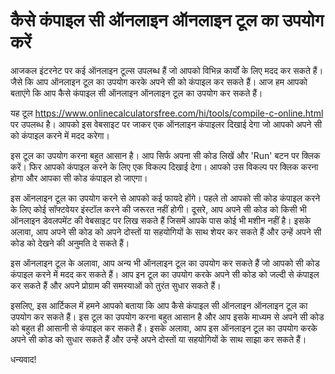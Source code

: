 कैसे कंपाइल सी ऑनलाइन ऑनलाइन टूल का उपयोग करें
==============================================

आजकल इंटरनेट पर कई ऑनलाइन टूल्स उपलब्ध हैं जो आपको विभिन्न कार्यों के लिए मदद कर सकते हैं। जैसे कि आप ऑनलाइन टूल का उपयोग करके अपने सी को कंपाइल कर सकते हैं। आज हम आपको बताएंगे कि आप कैसे कंपाइल सी ऑनलाइन ऑनलाइन टूल का उपयोग कर सकते हैं।

यह टूल <https://www.onlinecalculatorsfree.com/hi/tools/compile-c-online.html> पर उपलब्ध है। आपको इस वेबसाइट पर जाकर एक ऑनलाइन कंपाइलर दिखाई देगा जो आपको अपने सी को कंपाइल करने में मदद करेगा।

इस टूल का उपयोग करना बहुत आसान है। आप सिर्फ अपना सी कोड लिखें और 'Run' बटन पर क्लिक करें। फिर आपको कंपाइल करने के लिए एक विकल्प दिखाई देगा। आपको उस विकल्प पर क्लिक करना होगा और आपका सी कोड कंपाइल हो जाएगा।

इस ऑनलाइन टूल का उपयोग करने से आपको कई फायदे होंगे। पहले तो आपको सी कोड कंपाइल करने के लिए कोई सॉफ्टवेयर इंस्टॉल करने की जरूरत नहीं होगी। दूसरे, आप अपने सी कोड को किसी भी ऑनलाइन डेवलपमेंट की वेबसाइट पर लिख सकते हैं जिसमें आपके पास कोई भी मशीन नहीं है। इसके अलावा, आप अपने सी कोड को अपने दोस्तों या सहयोगियों के साथ शेयर कर सकते हैं और उन्हें अपने सी कोड को देखने की अनुमति दे सकते हैं।

इस ऑनलाइन टूल के अलावा, आप अन्य भी ऑनलाइन टूल का उपयोग कर सकते हैं जो आपको सी कोड कंपाइल करने में मदद कर सकते हैं। आप इन टूल का उपयोग करके अपने सी कोड को जल्दी से कंपाइल कर सकते हैं और अपने प्रोग्राम की समस्याओं को तुरंत सुधार सकते हैं।

इसलिए, इस आर्टिकल में हमने आपको बताया कि आप कैसे कंपाइल सी ऑनलाइन ऑनलाइन टूल का उपयोग कर सकते हैं। इस टूल का उपयोग करना बहुत आसान है और आप इसके माध्यम से अपने सी कोड को बहुत ही आसानी से कंपाइल कर सकते हैं। इसके अलावा, आप इस ऑनलाइन टूल का उपयोग करके अपने सी कोड को सुधार सकते हैं और उन्हें अपने दोस्तों या सहयोगियों के साथ साझा कर सकते हैं।

धन्यवाद!